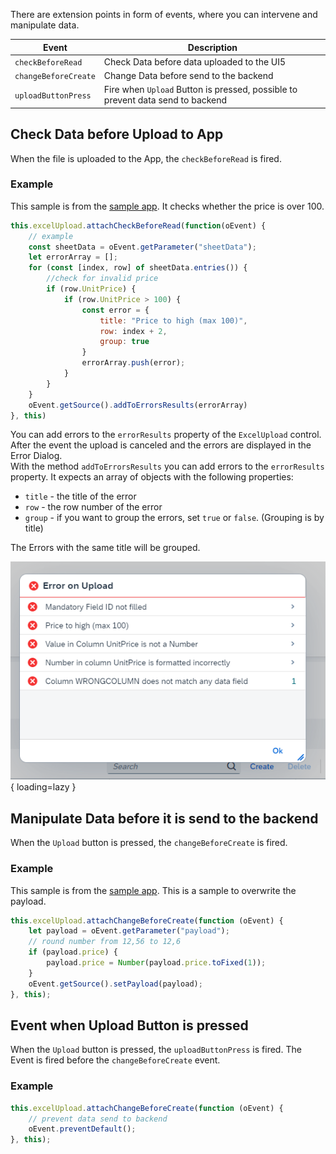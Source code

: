 There are extension points in form of events, where you can intervene and manipulate data.

| Event | Description |
| ------ | --- |
| `checkBeforeRead` | Check Data before data uploaded to the UI5  |
| `changeBeforeCreate` | Change Data before send to the backend |
| `uploadButtonPress` | Fire when `Upload` Button is pressed, possible to prevent data send to backend |

## Check Data before Upload to App
When the file is uploaded to the App, the `checkBeforeRead` is fired.

### Example
This sample is from the [sample app](https://github.com/marianfoo/ui5-cc-excelUpload/blob/47d22cdc42aa1cacfd797bdc0e025b830330dc5e/examples/packages/ordersv4fe/webapp/ext/ObjectPageExtController.js#L24-L42). 
It checks whether the price is over 100. 
````javascript
this.excelUpload.attachCheckBeforeRead(function(oEvent) {
    // example
    const sheetData = oEvent.getParameter("sheetData");
    let errorArray = [];
    for (const [index, row] of sheetData.entries()) {
        //check for invalid price
        if (row.UnitPrice) {
            if (row.UnitPrice > 100) {
                const error = {
                    title: "Price to high (max 100)",
                    row: index + 2,
                    group: true
                }
                errorArray.push(error);
            }
        }
    }
    oEvent.getSource().addToErrorsResults(errorArray)
}, this)
````

You can add errors to the `errorResults` property of the `ExcelUpload` control. After the event the upload is canceled and the errors are displayed in the Error Dialog.  
With the method `addToErrorsResults` you can add errors to the `errorResults` property. It expects an array of objects with the following properties:

- `title` - the title of the error
- `row` - the row number of the error
- `group` - if you want to group the errors, set `true` or `false`. (Grouping is by title)

The Errors with the same title will be grouped.

![Error Dialog](./../images/error_dialog.png){ loading=lazy }

## Manipulate Data before it is send to the backend
When the `Upload` button is pressed, the `changeBeforeCreate` is fired.

### Example
This sample is from the [sample app](https://github.com/marianfoo/ui5-cc-excelUpload/blob/47d22cdc42aa1cacfd797bdc0e025b830330dc5e/examples/packages/ordersv4fe/webapp/ext/ObjectPageExtController.js#L45-L52).
This is a sample to overwrite the payload.  

````javascript
this.excelUpload.attachChangeBeforeCreate(function (oEvent) {
    let payload = oEvent.getParameter("payload");
    // round number from 12,56 to 12,6
    if (payload.price) {
        payload.price = Number(payload.price.toFixed(1));
    }
    oEvent.getSource().setPayload(payload);
}, this);
````

## Event when Upload Button is pressed
When the `Upload` button is pressed, the `uploadButtonPress` is fired. The Event is fired before the `changeBeforeCreate` event.


### Example


````javascript
this.excelUpload.attachChangeBeforeCreate(function (oEvent) {
    // prevent data send to backend
    oEvent.preventDefault();
}, this);
````